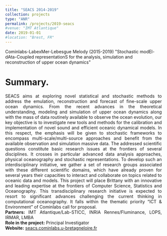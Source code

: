 ```yaml
---
title: "SEACS 2014-2019"
collection: projects
type: "ANR"
permalink: /projects/2019-seacs
#venue: "IMT Atlantique"
date: 2019-01-01
#location: "Brest, FR"
---
```


Cominlabs-LabexMer-Lebesgue Melody (2015-2019) "Stochastic modEl-dAta-Coupled representationS for the analysis, simulation and reconstruction of upper ocean dynamics"

Summary. 
======
<div style="text-align: justify"> 
SEACS aims at exploring novel statistical and stochastic methods to address the emulation, reconstruction and forecast of fine-scale upper ocean dynamics. From the recent advances in the theoretical understanding, modeling and simulation of upper ocean dynamics along with the mass of data routinely available to observe the ocean evolution, our key objective is to investigate new tools and methods for the calibration and implementation of novel sound and efficient oceanic dynamical models. In this respect, the emphasis will be given to stochastic frameworks to encompass multi-scale/multi-source approaches and benefit from the available observation and simulation massive data. The addressed scientific questions constitute basic research issues at the frontiers of several disciplines. It crosses in particular advanced data analysis approaches, physical oceanography and stochastic representations. To develop such an interdisciplinary initiative, we gather a set of research groups associated with these different scientific domains, which have already proven for several years their capacities to interact and collaborate on topics related to oceanic data and models. This project will place Brittany with an innovative and leading expertise at the frontiers of Computer Science, Statistics and Oceanography. This transdisciplinary research initiative is expected to resort to significant advances challenging the current thinking in computational oceanography. It falls within the thematic priority “ICT & Environment” of Cominlabs call for proposal. </div>

<div style="text-align: justify">
<strong> Partners:</strong>  IMT Atlantique/Lab-STICC, INRIA Rennes/Fluminance, LOPS, IRMAR, LMBA
</div>



<div style="text-align: justify">
<strong> Role in the project:</strong>  Principal Investigator
</div>
<div style="text-align: justify">
<strong> Website:</strong>  <a href="https://seacs.cominlabs.u-bretagneloire.fr">seacs.cominlabs.u-bretagneloire.fr</a>
</div>

